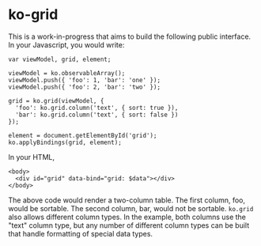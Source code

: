 ko-grid
=======

This is a work-in-progress that aims to build the following public interface. In
your Javascript, you would write:

```
var viewModel, grid, element;

viewModel = ko.observableArray();
viewModel.push({ 'foo': 1, 'bar': 'one' });
viewModel.push({ 'foo': 2, 'bar': 'two' });

grid = ko.grid(viewModel, {
  'foo': ko.grid.column('text', { sort: true }),
  'bar': ko.grid.column('text', { sort: false })
});

element = document.getElementById('grid');
ko.applyBindings(grid, element);
```

In your HTML,

```
<body>
  <div id="grid" data-bind="grid: $data"></div>
</body>
```

The above code would render a two-column table. The first column, foo, would be
sortable. The second column, bar, would not be sortable. `ko.grid` also allows
different column types. In the example, both columns use the "text" column type,
but any number of different column types can be built that handle formatting of
special data types.
